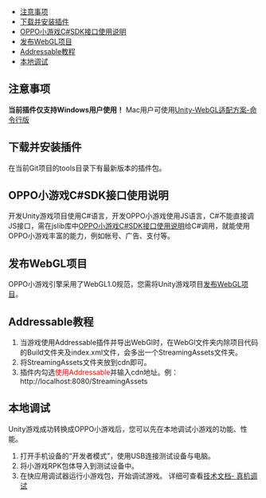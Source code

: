 - [注意事项](#section0)
- [下载并安装插件](#section1)
- [OPPO小游戏C#SDK接口使用说明](#section2)
- [发布WebGL项目](#section3)
- [Addressable教程](#section4)
- [本地调试](#section5)

## 注意事项<a name="section0"></a>
**当前插件仅支持Windows用户使用！** Mac用户可使用[Unity-WebGL适配方案-命令行版](Unity适配方案-命令行版.md)

## 下载并安装插件<a name="section1"></a>
在当前Git项目的tools目录下有最新版本的插件包。

## OPPO小游戏C#SDK接口使用说明<a name="section2"></a>

开发Unity游戏项目使用C\#语言，开发OPPO小游戏使用JS语言，C\#不能直接调JS接口，需在jslib库中[OPPO小游戏C#SDK接口使用说明](第一步-OPPO小游戏C#SDK接口使用说明.md)给C\#调用，就能使用OPPO小游戏丰富的能力，例如帐号、广告、支付等。

## 发布WebGL项目<a name="section3"></a>

OPPO小游戏引擎采用了WebGL1.0规范，您需将Unity游戏项目[发布WebGL项目](第二步-发布WebGL项目.md)。

## Addressable教程<a name="section4"></a>

1.  当游戏使用Addressable插件并导出WebGl时，在WebGl文件夹内除项目代码的Build文件夹及index.xml文件，会多出一个StreamingAssets文件夹。
2.  将StreamingAssets文件夹放到cdn即可。
3.  插件内勾选<color style = 'color:red'>使用Addressable</color>并输入cdn地址。例：http://localhost:8080/StreamingAssets


## 本地调试<a name="section5"></a>

Unity游戏成功转换成OPPO小游戏后，您可以先在本地调试小游戏的功能、性能。

1.  打开手机设备的“开发者模式”，使用USB连接测试设备与电脑。
2.  将小游戏RPK包体导入到测试设备中。
3.  在快应用调试器运行小游戏包，开始调试游戏。
详细可查看[技术文档- 真机调试](https://ie-activity-cn.heytapimage.com/static/minigame/CN/docs/index.html#/develop/games/debug)